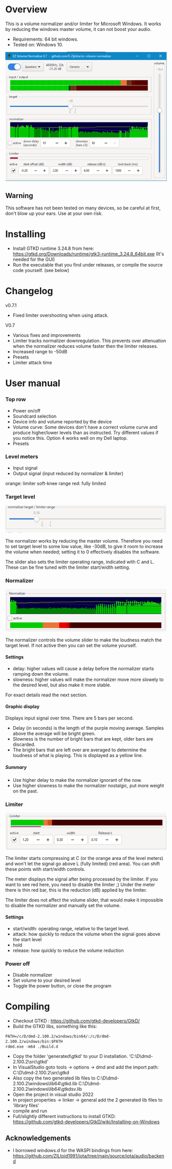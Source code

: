 
# Overview
This is a volume normalizer and/or limiter for Microsoft Windows.
It works by reducing the windows master volume, it can not boost your audio.
- Requirements: 64 bit windows.
- Tested on: Windows 10.

![controls](doc/controls.png)

## Warning
This software has not been tested on many devices, so be careful at first, don't blow up your ears.
Use at your own risk.


# Installing
- Install GTKD runtime 3.24.8 from here: https://gtkd.org/Downloads/runtime/gtk3-runtime_3.24.8_64bit.exe
  (It's needed for the GUI)
- Run the executable that you find under releases, or compile the source code yourself. (see below)

# Changelog
v0.7.1
 - Fixed limiter overshooting when using attack.

V0.7
 - Various fixes and improvements
 - Limiter tracks normalizer downregulation. This prevents over attenuation when the normalizer reduces volume faster then the limiter releases.
 - Increased range to -50dB
 - Presets
 - Limiter attack time


# User manual

### Top row
- Power on/off
- Soundcard selection
- Device info and volume reported by the device
- Volume curve: Some devices don't have a correct volume curve and produce higher/lower levels than as instructed. Try different values if you notice this. Option 4 works well on my Dell laptop.
- Presets

### Level meters
- Input signal
- Output signal (input reduced by normalizer & limiter)

orange: limiter soft-knee range
red: fully limited

### Target level
![controls](doc/target.png)

The normalizer works by reducing the master volume.
Therefore you need to set target level to some low value, like -30dB, to give it room to increase the volume when needed; setting it to 0 effectively disables the software.

The slider also sets the limiter operating range, indicated with C and L.
These can be fine tuned with the limiter start/width setting.

### Normalizer
![controls](doc/normalizer.png)

The normalizer controls the volume slider to make the loudness match the target level.
If not active then you can set the volume yourself.

#### Settings
 - delay: higher values will cause a delay before the normalizer starts ramping down the volume.
 - slowness: higher values will make the normalizer move more slowely to the desired level, but also make it more stable.

For exact details read the next section.

#### Graphic display
Displays input signal over time. There are 5 bars per second.
- Delay (in seconds) is the length of the purple moving average. Samples above the average will be bright green.
- Slowness is the number of bright bars that are kept, older bars are discarded.
- The bright bars that are left over are averaged to determine the loudness of what is playing. This is displayed as a yellow line.

##### Summary
- Use higher delay to make the normalizer ignorant of the now.
- Use higher slowness to make the normalizer nostalgic, put more weight on the past. 


### Limiter
![controls](doc/limiter.png)

The limiter starts compressing at C (or the orange area of the level meters) and won't let the signal go above L (fully limited) (red area). You can shift these points with start/width controls.

The meter displays the signal after being processed by the limiter.
If you want to see red here, you need to disable the limiter ;)
Under the meter there is thin red bar, this is the reduction (dB) applied by the limiter.

The limiter does not affect the volume slider, that would make it impossible to disable the normalizer and manually set the volume.

#### Settings
- start/width: operating range, relative to the target level.
- attack: how quickly to reduce the volume when the signal goes above the start level
- hold
- release: how quickly to reduce the volume reduction


### Power off
- Disable normalizer
- Set volume to your desired level
- Toggle the power button, or close the program



# Compiling
- Checkout GTKD : https://github.com/gtkd-developers/GtkD/
- Build the GTKD libs, something like this:
```
PATH=/c/D/dmd-2.100.2/windows/bin64/:/c/D/dmd-2.100.2/windows/bin:$PATH
rdmd.exe -m64 ./Build.d
```
- Copy the folder 'generated\gtkd' to your D installation. 'C:\D\dmd-2.100.2\src\gtkd'
- In VisualStudio goto tools -> options -> dmd and add the import path: C:\D\dmd-2.100.2\src\gtkd
- Also copy the two generated lib files to C:\D\dmd-2.100.2\windows\lib64\gtkd.lib C:\D\dmd-2.100.2\windows\lib64\gtkdsv.lib
- Open the project in visual studio 2022
- In project properties -> linker -> general add the 2 generated lib files to 'library files'
- compile and run
- Full/slightly different instructions to install GTKD: https://github.com/gtkd-developers/GtkD/wiki/Installing-on-Windows

## Acknowledgements
- I borrowed windows.d for the WASPI bindings from here: https://github.com/ZILtoid1991/iota/tree/main/source/iota/audio/backend
